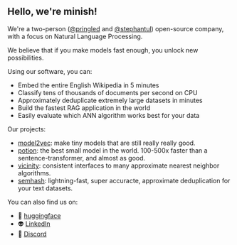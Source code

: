 ## Hello, we're minish!

We're a two-person ([@pringled](https://github.com/Pringled) and [@stephantul](https://github.com/stephantul)) open-source company, with a focus on Natural Language Processing.

We believe that if you make models fast enough, you unlock new possibilities.

Using our software, you can:
* Embed the entire English Wikipedia in 5 minutes
* Classify tens of thousands of documents per second on CPU
* Approximately deduplicate extremely large datasets in minutes
* Build the fastest RAG application in the world
* Easily evaluate which ANN algorithm works best for your data

Our projects:

* [model2vec](https://github.com/MinishLab/model2vec): make tiny models that are still really really good.
* [potion](https://huggingface.co/minishlab/potion-base-8M): the best small model in the world. 100-500x faster than a sentence-transformer, and almost as good.
* [vicinity](https://github.com/MinishLab/vicinity): consistent interfaces to many approximate nearest neighbor algorithms.
* [semhash](https://github.com/MinishLab/semhash): lightning-fast, super accuracte, approximate deduplication for your text datasets.

You can also find us on:  
* 🤗 [huggingface](https://huggingface.co/minishlab)  
* 👽 [LinkedIn](https://www.linkedin.com/company/minish-lab/)  
* 💬 [Discord](https://discord.gg/4BDPR5nmtK)
